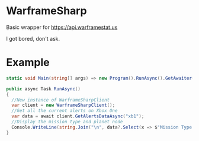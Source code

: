 # WarframeSharp
Basic wrapper for https://api.warframestat.us

I got bored, don't ask.

# Example

```cs
static void Main(string[] args) => new Program().RunAsync().GetAwaiter().GetResult();

public async Task RunAsync()
{
  //New instance of WarframeSharpClient
  var client = new WarframeSharpClient();
  //Get all the current alerts on Xbox One
  var data = await client.GetAlertsDataAsync("xb1");
  //Display the mission type and planet node
  Console.WriteLine(string.Join("\n", data?.Select(x => $"Mission Type: {x.Mission.Type} || Node: {x.Mission.Node}")));
}
```
